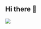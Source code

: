 ## Hi there 👋
<a href="https://youtube.com/@turtleneck_king?si=LGvii2NFShwj3RRu" target="_blank"><img src="https://img.shields.io/badge/유튜브-#000000?style=plastic&logo=youtube&logoColor=#FF0000"/></a>
<!--
**Jeongchaehojun/Jeongchaehojun** is a ✨ _special_ ✨ repository because its `README.md` (this file) appears on your GitHub profile.

Here are some ideas to get you started:

- 🔭 I’m currently working on ...
- 🌱 I’m currently learning ...
- 👯 I’m looking to collaborate on ...
- 🤔 I’m looking for help with ...
- 💬 Ask me about ...
- 📫 How to reach me: ...
- 😄 Pronouns: ...
- ⚡ Fun fact: ...
-->
